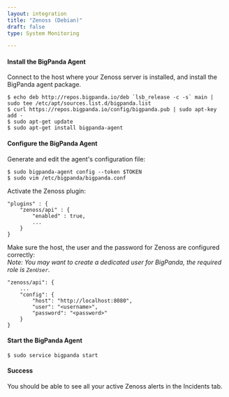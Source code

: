 ```yaml
---
layout: integration 
title: "Zenoss (Debian)"
draft: false
type: System Monitoring

---
```

#### Install the BigPanda Agent
Connect to the host where your Zenoss server is installed, and install the BigPanda agent package.

    $ echo deb http://repos.bigpanda.io/deb `lsb_release -c -s` main | sudo tee /etc/apt/sources.list.d/bigpanda.list
    $ curl https://repos.bigpanda.io/config/bigpanda.pub | sudo apt-key add -
    $ sudo apt-get update
    $ sudo apt-get install bigpanda-agent

<!-- section-separator -->

#### Configure the BigPanda Agent
Generate and edit the agent's configuration file:

    $ sudo bigpanda-agent config --token $TOKEN
    $ sudo vim /etc/bigpanda/bigpanda.conf

Activate the Zenoss plugin:

	"plugins" : {
		"zenoss/api" : {
			"enabled" : true,
			...
		}
	}


Make sure the host, the user and the password for Zenoss are configured correctly:  
*Note: You may want to create a dedicated user for BigPanda, the required role is `ZenUser`.*

	"zenoss/api": {
		...
		"config": {
			"host": "http://localhost:8080",
			"user": "<username>",
			"password": "<password>"
		}
	}
	

#### Start the BigPanda Agent

    $ sudo service bigpanda start

<!-- section-separator -->

#### Success
You should be able to see all your active Zenoss alerts in the Incidents tab.

